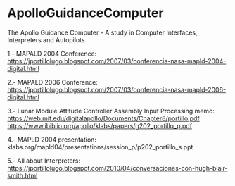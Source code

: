 # ApolloGuidanceComputer
The Apollo Guidance Computer - A study in Computer Interfaces, Interpreters and Autopilots

1.- MAPALD 2004 Conference:
https://jportillolugo.blogspot.com/2007/03/conferencia-nasa-mapld-2004-digital.html

2.- MAPALD 2006 Conference:
https://jportillolugo.blogspot.com/2007/03/conferencia-nasa-mapld-2006-digital.html

3.- Lunar Module Attitude Controller Assembly Input Processing memo:
https://web.mit.edu/digitalapollo/Documents/Chapter8/portillo.pdf
https://www.ibiblio.org/apollo/klabs/papers/g202_portillo_p.pdf

4.- MAPLD 2004 presentation:
klabs.org/mapld04/presentations/session_p/p202_portillo_s.ppt

5.- All about Interpreters:
https://jportillolugo.blogspot.com/2010/04/conversaciones-con-hugh-blair-smith.html
